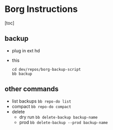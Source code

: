 # Borg Instructions

[toc]

## backup

- plug in ext hd
- this

   ```
   cd dev/repos/borg-backup-script
   bb backup
   ```
   
## other commands

- list backups `bb repo-do list`
- compact `bb repo-do compact`
- delete 
	- dry run `bb delete-backup backup-name`
	- prod `bb delete-backup --prod backup-name`
